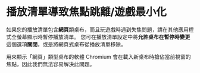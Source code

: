 # 播放清單導致焦點跳離/遊戲最小化

如果您的播放清單包含**網頁**類桌布，而且玩遊戲時遇到失焦問題，請在其他應用程式全螢幕顯示時暫停播放清單。 您可在播放清單設定中將**允許桌布在暫停時變更**這個選項**關閉**，或是將網頁式桌布從播放清單移除。

用來顯示「網頁」類型桌布的軟體 Chromium 會在載入新桌布時搶佔當前視窗的焦點，因此我們無法容易解決此問題。

